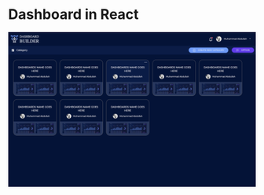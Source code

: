 # Dashboard in React

![alt text](https://github.com/Nimra2212/Dashbaord-in-React/blob/main/src/assets/images/dashboardinreact.png)
